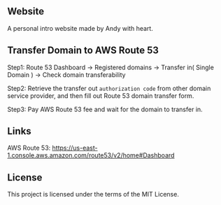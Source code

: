 ## Website
A personal intro website made by Andy with heart.

## Transfer Domain to AWS Route 53
Step1: Route 53 Dashboard -> Registered domains -> Transfer in( Single Domain ) -> Check domain transferability

Step2: Retrieve the transfer out `authorization code` from other domain service provider, and then fill out Route 53 domain transfer form.

Step3: Pay AWS Route 53 fee and wait for the domain to transfer in.

## Links
AWS Route 53: https://us-east-1.console.aws.amazon.com/route53/v2/home#Dashboard

## License
This project is licensed under the terms of the MIT License.
